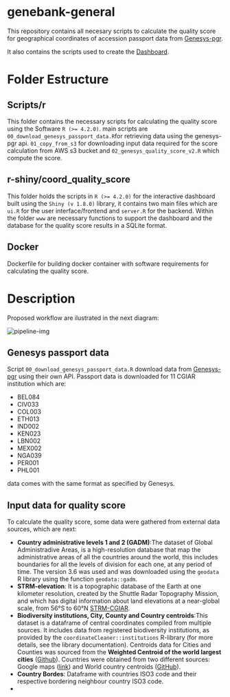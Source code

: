 # genebank-general
This repository contains all necesary scripts to calculate the quality score for geographical coordinates of accession passport data from [Genesys-pgr](https://www.genesys-pgr.org).

It also contains the scripts used to create the [Dashboard](https://andres159ciat.shinyapps.io/coord_quality_score/).

# Folder Estructure

## Scripts/r

This folder contains the necessary scripts for calculating the quality score using the Software `R (>= 4.2.0)`. main scripts are `00_download_genesys_passport_data.R`for retrieving data using the genesys-pgr api. `01_copy_from_s3` for downloading input data required for the score calculation from AWS s3 bucket and `02_genesys_quality_score_v2.R` which compute the score.

## r-shiny/coord_quality_score

This folder holds the scripts in `R (>= 4.2.0)` for the interactive dashboard built using the `Shiny (v 1.8.0)` library, it contains two main files which are `ui.R` for the user interface/frontend and `server.R` for the backend. Within the folder `www` are necessary functions to support the dashboard and the database for the quality score results in a SQLite format.

## Docker

Dockerfile for building docker container with software requirements for calculating the quality score.

# Description

Proposed workflow are ilustrated in the next diagram:

![pipeline-img](https://raw.githubusercontent.com/alliance-datascience/genebank-general/blob/dev/images/quality_score_pipeline.png)

## Genesys passport data

Script `00_download_genesys_passport_data.R` download data from [Genesys-pgr](https://www.genesys-pgr.org) using their own API. Passport data is downloaded for 11 CGIAR institution which are:

* BEL084
* CIV033
* COL003
* ETH013
* IND002
* KEN023
* LBN002
* MEX002
* NGA039
* PER001
* PHL001

data comes with the same format as specified by Genesys.

## Input data for quality score

To calculate the quality score, some data were gathered from external data sources, which are next:


* **Country administrative levels 1 and 2 (GADM)**:The dataset of Global Administradive Areas, is a high-resolution database that map the administrative areas of all the countries around the world, this includes boundaries for all the levels of division for each one, at any period of time.  The version 3.6 was used and was downloaded using the `geodata` R library using the function `geodata::gadm`.
* **STRM-elevation**: It is a topographic database of the Earth at one kilometer resolution, created by the Shuttle Radar Topography Mission, and which has digital information about land elevations at a near-global scale, from 56°S to 60°N [STRM-CGIAR](https://srtm.csi.cgiar.org/).
* **Biodiversity institutions, City, County and Country centroids**:This dataset is a dataframe of central coordinates compiled from multiple sources.  It includes data from registered biodiversity institutions, as provided by the  `coordinateCleaner::institutions` R-library (for more details, see the library documentation). Centroids data for Cities and Counties was sourced from the **Weighted Centroid of the world largest cities** ([Github](https://gist.github.com/Fil/17fc857c3ce36bf8e21ddefab8bc9af4)). Countries were obtained from two different sources: Google maps ([link](https://developers.google.com/public-data/docs/canonical/countries_csv)) and World country centroids ([GitHub](https://github.com/gavinr/world-countries-centroids/blob/master/dist)). 
* **Country Bordes**: Dataframe with countries ISO3 code and their respective bordering neighbour country ISO3 code.
*  












